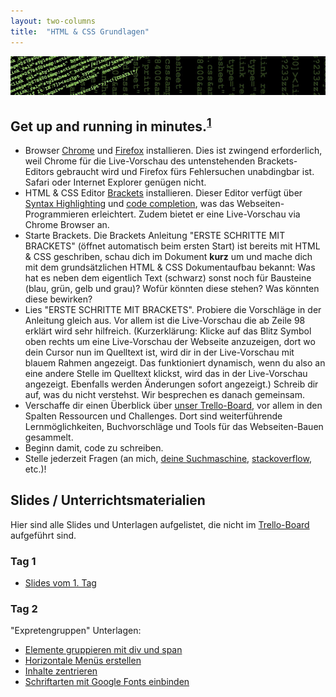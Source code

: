 ```yaml
---
layout: two-columns
title:  "HTML & CSS Grundlagen"
---
```

<div class="angebot-top-wide"><img title="" src="/images/angebote/webdesign_sub.jpg"></div>

<h2>Get up and running in minutes.<sup><a href="http://jekyllrb.com/">1</a></sup></h2>

<ul>
<li>Browser <a href="https://www.google.com/chrome/browser/">Chrome</a> und <a href="https://www.mozilla.org/firefox/">Firefox</a> installieren. Dies ist zwingend erforderlich, weil Chrome für die Live-Vorschau des untenstehenden Brackets-Editors gebraucht wird und Firefox fürs Fehlersuchen unabdingbar ist. Safari oder Internet Explorer genügen nicht.</li>
<li>HTML & CSS Editor <a href="http://brackets.io/">Brackets</a> installieren. Dieser Editor verfügt über <a href="https://de.wikipedia.org/wiki/Syntaxhervorhebung">Syntax Highlighting</a> und <a href="https://de.wikipedia.org/wiki/Autovervollst%C3%A4ndigung">code completion</a>, was das Webseiten-Programmieren erleichtert. Zudem bietet er eine Live-Vorschau via Chrome Browser an.</li>
<li>Starte Brackets. Die Brackets Anleitung "ERSTE SCHRITTE MIT BRACKETS" (öffnet automatisch beim ersten Start) ist bereits mit HTML & CSS geschriben, schau dich im Dokument <b>kurz</b> um und mache dich mit dem grundsätzlichen HTML & CSS Dokumentaufbau bekannt: Was hat es neben dem eigentlich Text (schwarz) sonst noch für Bausteine (blau, grün, gelb und grau)? Wofür könnten diese stehen? Was könnten diese bewirken?</li>
<li>Lies "ERSTE SCHRITTE MIT BRACKETS". Probiere die Vorschläge in der Anleitung gleich aus. Vor allem ist die Live-Vorschau die ab Zeile 98 erklärt wird sehr hilfreich. (Kurzerklärung: Klicke auf das Blitz Symbol oben rechts um eine Live-Vorschau der Webseite anzuzeigen, dort wo dein Cursor nun im Quelltext ist, wird dir in der Live-Vorschau mit blauem Rahmen angezeigt. Das funktioniert dynamisch, wenn du also an eine andere Stelle im Quelltext klickst, wird das in der Live-Vorschau angezeigt. Ebenfalls werden Änderungen sofort angezeigt.) Schreib dir auf, was du nicht verstehst. Wir besprechen es danach gemeinsam.</li>
<li>Verschaffe dir einen Überblick über <a href="https://trello.com/b/hlArimBF/kunstschule-html-css-2015">unser Trello-Board</a>, vor allem in den Spalten Ressourcen und Challenges. Dort sind weiterführende Lernmöglichkeiten, Buchvorschläge und Tools für das Webseiten-Bauen gesammelt.</li>
<li>Beginn damit, code zu schreiben.</li>
<li>Stelle jederzeit Fragen (an mich, <a href="https://www.startpage.com/">deine Suchmaschine</a>, <a href="https://stackoverflow.com/">stackoverflow</a>, etc.)!</li>
</ul>

<h2>Slides / Unterrichtsmaterialien</h2>
<p>Hier sind alle Slides und Unterlagen aufgelistet, die nicht im <a href="https://trello.com/b/gRKOqVTC">Trello-Board</a> aufgeführt sind.</p> 

<h3>Tag 1</h3>
<ul>
<li><a href="tag-1/">Slides vom 1. Tag</a></li>
</ul>

<h3>Tag 2</h3>
<p>"Expretengruppen" Unterlagen:</p>
<ul>
<li><a href="/hintergrundwissen/html-css-grundlagen/tag-2/elemente-gruppieren-div-und-span.pdf">Elemente gruppieren mit div und span</a></li>
<li><a href="/hintergrundwissen/html-css-grundlagen/tag-2/horizontales-menü.pdf">Horizontale Menüs erstellen</a></li>
<li><a href="/hintergrundwissen/html-css-grundlagen/tag-2/inhalt-zentrieren.pdf">Inhalte zentrieren</a></li>
<li><a href="/hintergrundwissen/html-css-grundlagen/tag-2/schriftarten-von-google-fonts-einbinden.pdf">Schriftarten mit Google Fonts einbinden</a></li>
</ul>
